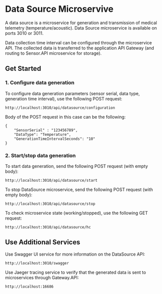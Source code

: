 # Data Source Microservive

A data source is a microservice for generation and transmission of medical telemetry (temperature/acoustic).
Data Source microservice is available on ports 3010 or 3011.

Data collection time interval can be configured through the microservice API.
The collected data is transferred to the application API Gateway (and routing to Sensor.API microservice for storage).

## Get Started

### 1. Configure data generation

To configure data generation parameters (sensor serial, data type, generation time interval), use the following POST request:

```
http://localhost:3010/api/datasource/configuration
```

Body of the POST request in this case can be the following:

```
{
	"SensorSerial" : "123456789",
    "DataType": "Temperature",
    "GenerationTimeIntervalSeconds": "10"
}
```

### 2. Start/stop data generation

To start data generation, send the following POST request (with empty body):

```
http://localhost:3010/api/datasource/start
```

To stop DataSource microservice, send the following POST request (with empty body):

```
http://localhost:3010/api/datasource/stop
```

To check microservice state (working/stopped), use the following GET request:

```
http://localhost:3010/api/datasource/hc
```

## Use Additional Services

Use Swagger UI service for more information on the DataSource API:

```
http://localhost:3010/swagger
```

Use Jaeger tracing service to verify that the generated data is sent to microservices through Gateway.API:

```
http://localhost:16686
```